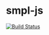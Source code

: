 smpl-js
=======

[![Build Status](https://secure.travis-ci.org/vmeurisse/smpl-js.png?branch=master)](http://travis-ci.org/vmeurisse/smpl-js)
